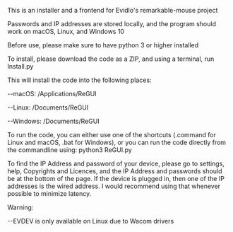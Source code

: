 This is an installer and a frontend for Evidlo's remarkable-mouse project

Passwords and IP addresses are stored locally, and the program should work on macOS, Linux, and Windows 10

Before use, please make sure to have python 3 or higher installed

To install, please download the code as a ZIP, and using a terminal, run Install.py

This will install the code into the following places:

--macOS: /Applications/ReGUI
 
--Linux: /Documents/ReGUI
  
--Windows: /Documents/ReGUI

To run the code, you can either use one of the shortcuts (.command for Linux and macOS, .bat for Windows), or you can run the code directly from the commandline using: 
  python3 ReGUI.py

To find the IP Address and password of your device, please go to settings, help, Copyrights and Licences, and the IP Address and passwords should be at the bottom of the page. If the device is plugged in, then one of the IP addresses is the wired address. I would recommend using that whenever possible to minimize latency.

Warning: 

--EVDEV is only available on Linux due to Wacom drivers
